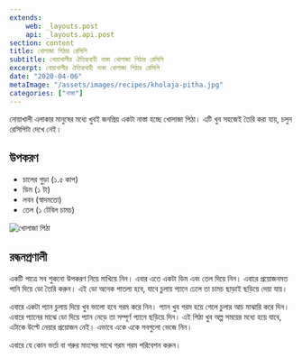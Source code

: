 ```yaml
---
extends:
    web: _layouts.post
    api: _layouts.api.post
section: content
title: খোলাজা পিঠার রেসিপি
subtitle: নোয়াখালীর ঐতিহ্যবাহী নাস্তা খোলাজা পিঠার রেসিপি
excerpt: নোয়াখালীর ঐতিহ্যবাহী নাস্তা খোলাজা পিঠার রেসিপি
date: "2020-04-06"
metaImage: "/assets/images/recipes/kholaja-pitha.jpg"
categories: ["নাস্তা"]
---
```


নোয়াখালী এলাকার মানুষের মধ্যে খুবই জনপ্রিয় একটা নাস্তা হচ্ছে খোলাজা পিঠা। এটি খুব সহজেই তৈরি করা যায়,
চলুন রেসিপিটা দেখে নেই।

## উপকরণ

- চালের গুড়া (১.৫ কাপ)
- ডিম (১ টা)
- লবন (স্বাদমতো)
- তেল (১ টেবিল চামচ)

![খোলাজা পিঠা](/assets/images/recipes/kholaja-pitha.jpg)

## রন্ধনপ্রণালী

একটি পাত্রে সব শুকনো উপকরণ নিয়ে মাখিয়ে নিন। এবার এতে একটা ডিম এবং তেল দিয়ে নিন। এবারে প্রয়োজনমত
পানি দিয়ে ডো তৈরি করুন। এই ডো অনেক পাতলা হবে, যাবে চুলায় প্যানে ঢেলে তা চামচ ছাড়াই ছড়িয়ে দেয়া যায়।

এবারে একটা প্যান চুলায় দিয়ে খুব ভালো হবে গরম করে নিন। প্যান খুব গরম হয়ে গেলে চুলার আচ মাঝারি করে দিন।
এবারে প্যানের মাঝে ডো দিয়ে প্যান নেড়ে তা সম্পূর্ণ প্যানে ছড়িয়ে দিন। এই পিঠা খুব অল্প সময়ের মধ্যে হয়ে যাবে, এটাকে
উল্টে নেয়ার প্রয়োজন নেই। এভাবে একে একে সবগুলো ভেজে নিন।

এবারে যে কোন ভর্তা বা গরুর মাংসের সাথে গরম গরম পরিবেশন করুন।
